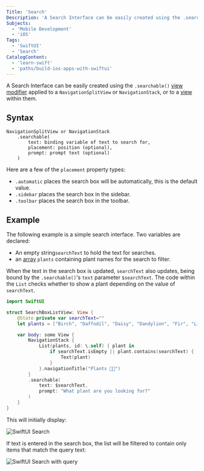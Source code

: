 ```yaml
---
Title: 'Search'
Description: 'A Search Interface can be easily created using the .searchable() view modifier'
Subjects:
  - 'Mobile Development'
  - 'iOS'
Tags:
  - 'SwiftUI'
  - 'Search'
CatalogContent:
  - 'learn-swift'
  - 'paths/build-ios-apps-with-swiftui'
---
```


A Search Interface can be easily created using the `.searchable()` [view modifier](https://www.codecademy.com/resources/docs/swiftui/viewmodifier) applied to a `NavigationSplitView` or `NavigationStack`, or to a [view](https://www.codecademy.com/resources/docs/swiftui/views) within them.

## Syntax

```pseudo
NavigationSplitView or NavigationStack
    .searchable(
        text: binding variable of text to search for,
        placement: position (optional),
        prompt: prompt text (optional)
    )
```

Here are a few of the `placement` property types:

- `.automatic` places the search box will be automatically, this is the default value.
- `.sidebar` places the search box in the sidebar.
- `.toolbar` places the search box in the toolbar.

## Example

The following example is a simple search interface. Two variables are declared:

- An empty string`searchText` to hold the text for searches.
- an [array](https://www.codecademy.com/resources/docs/swift/arrays) `plants` containing plant names for the search to filter.

When the text in the search box is updated, `searchText` also updates, being bound by the `.searchable()`'s `text` parameter `$searchText`. The code within the `List` checks whether to show a plant depending on the value of `searchText`.

```swift
import SwiftUI

struct SearchBoxListView: View {
    @State private var searchText=""
    let plants = ["Birch", "Daffodil", "Daisy", "Dandylion", "Fir", "Lily", "Oak", "Olive", "Rose", "Tulip"]

    var body: some View {
        NavigationStack {
            List(plants, id: \.self) { plant in
                if searchText.isEmpty || plant.contains(searchText) {
                    Text(plant)
                }
            }.navigationTitle("Plants 🌷🌱")
        }
        .searchable(
            text: $searchText,
            prompt: "What plant are you looking for?"
        )
    }
}
```

This will initially display:

![SwiftUI Search](https://raw.githubusercontent.com/Codecademy/docs/main/media/swiftui-search-1.jpg)

If text is entered in the search box, the list will be filtered to contain only items that match the query text:

![SwiftUI Search with query](https://raw.githubusercontent.com/Codecademy/docs/main/media/swiftui-search-2.jpg)
